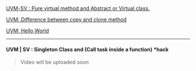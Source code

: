 
[UVM-SV : Pure virtual method and Abstract or Virtual class.]({{site.baseurl}}/UVM-Pure-&-Abstract-Virtual)
    
[UVM: Difference between copy and clone method]({{site.baseurl}}/UVM-Copy-Clone)

[UVM: Hello World]({{site.baseurl}}/UVM-Hello-World)

----------------------------------------------------------------------------------------
#### UVM | SV : Singleton Class and (Call task inside a function) *hack
> Video will be uploaded soon

